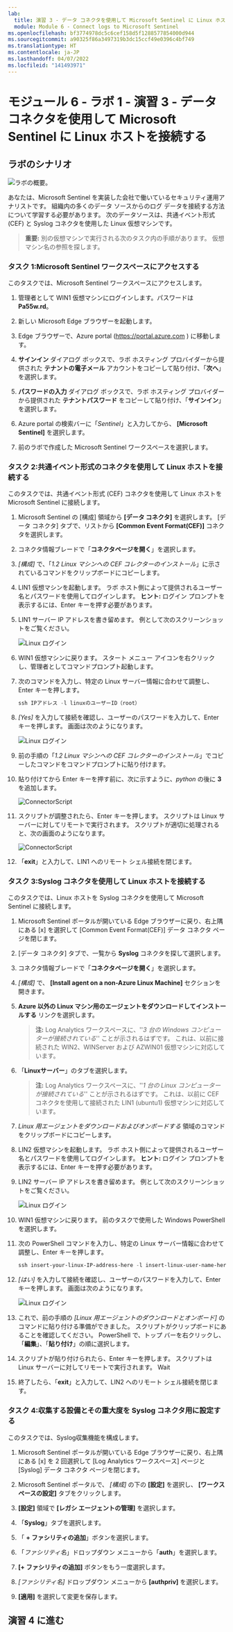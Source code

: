```yaml
---
lab:
  title: 演習 3 - データ コネクタを使用して Microsoft Sentinel に Linux ホストを接続する
  module: Module 6 - Connect logs to Microsoft Sentinel
ms.openlocfilehash: bf3774978dc5c6cef158d5f1288577854000d944
ms.sourcegitcommit: a90325f86a3497319b3dc15ccf49e0396c4bf749
ms.translationtype: HT
ms.contentlocale: ja-JP
ms.lasthandoff: 04/07/2022
ms.locfileid: "141493971"
---
```

# <a name="module-6---lab-1---exercise-3---connect-linux-hosts-to-microsoft-sentinel-using-data-connectors"></a>モジュール 6 - ラボ 1 - 演習 3 - データ コネクタを使用して Microsoft Sentinel に Linux ホストを接続する

## <a name="lab-scenario"></a>ラボのシナリオ

![ラボの概要。](../Media/SC-200-Lab_Diagrams_Mod6_L1_Ex3.png)

あなたは、Microsoft Sentinel を実装した会社で働いているセキュリティ運用アナリストです。 組織内の多くのデータ ソースからのログ データを接続する方法について学習する必要があります。 次のデータソースは、共通イベント形式 (CEF) と Syslog コネクタを使用した Linux 仮想マシンです。


>**重要:** 別の仮想マシンで実行される次のタスク内の手順があります。 仮想マシン名の参照を探します。

### <a name="task-1-access-the-microsoft-sentinel-workspace"></a>タスク 1:Microsoft Sentinel ワークスペースにアクセスする

このタスクでは、Microsoft Sentinel ワークスペースにアクセスします。

1. 管理者として WIN1 仮想マシンにログインします。パスワードは **Pa55w.rd**。  

1. 新しい Microsoft Edge ブラウザーを起動します。

1. Edge ブラウザーで、Azure portal (https://portal.azure.com ) に移動します。

1. **サインイン** ダイアログ ボックスで、ラボ ホスティング プロバイダーから提供された **テナントの電子メール** アカウントをコピーして貼り付け、「**次へ**」を選択します。

1. **パスワードの入力** ダイアログ ボックスで、ラボ ホスティング プロバイダーから提供された **テナントパスワード** をコピーして貼り付け、「**サインイン**」を選択します。

1. Azure portal の検索バーに「*Sentinel*」と入力してから、 **[Microsoft Sentinel]** を選択します。

1. 前のラボで作成した Microsoft Sentinel ワークスペースを選択します。


### <a name="task-2-connect-a-linux-host-using-the-common-event-format-connector"></a>タスク 2:共通イベント形式のコネクタを使用して Linux ホストを接続する

このタスクでは、共通イベント形式 (CEF) コネクタを使用して Linux ホストを Microsoft Sentinel に接続します。

1. Microsoft Sentinel の [構成] 領域から **[データ コネクタ]** を選択します。 [データ コネクタ] タブで、リストから **[Common Event Format(CEF)]** コネクタを選択します。

1. コネクタ情報ブレードで「**コネクタページを開く**」を選択します。

1. *[構成]* で、「*1.2 Linux マシンへの CEF コレクターのインストール*」に示されているコマンドをクリップボードにコピーします。

1. LIN1 仮想マシンを起動します。 ラボ ホスト側によって提供されるユーザー名とパスワードを使用してログインします。 **ヒント:** ログイン プロンプトを表示するには、Enter キーを押す必要があります。 

1. LIN1 サーバー IP アドレスを書き留めます。 例として次のスクリーンショットをご覧ください。

    ![Linux ログイン](../Media/LinuxLoginExample.png)

1. WIN1 仮想マシンに戻ります。 スタート メニュー アイコンを右クリックし、管理者としてコマンドプロンプト起動します。

1. 次のコマンドを入力し、特定の Linux サーバー情報に合わせて調整し、Enter キーを押します。

   ```PowerShell
   ssh IPアドレス -l linuxのユーザーID（root）
   ```

1. *[Yes]* を入力して接続を確認し、ユーザーのパスワードを入力して、Enter キーを押します。 画面は次のようになります。

    ![Linux ログイン](../Media/PSconnectLinux.png)

1. 前の手順の「*1.2 Linux マシンへの CEF コレクターのインストール*」でコピーしたコマンドをコマンドプロンプトに貼り付けます。

1. 貼り付けてから Enter キーを押す前に、次に示すように、*python* の後に **3** を追加します。

    ![ConnectorScript](../Media/ConnectorScript.png)


1. スクリプトが調整されたら、Enter キーを押します。 スクリプトは Linux サーバーに対してリモートで実行されます。 スクリプトが適切に処理されると、次の画面のようになります。

    ![ConnectorScript](../Media/LinuxConnected.png)

1. 「**exit**」と入力して、LIN1 へのリモート シェル接続を閉じます。


### <a name="task-3-connect-a-linux-host-using-the-syslog-connector"></a>タスク 3:Syslog コネクタを使用して Linux ホストを接続する

このタスクでは、Linux ホストを Syslog コネクタを使用して Microsoft Sentinel に接続します。

1. Microsoft Sentinel ポータルが開いている Edge ブラウザーに戻り、右上隅にある [x] を選択して [Common Event Format(CEF)] データ コネクタ ページを閉じます。 

1. [データ コネクタ] タブで、一覧から **Syslog** コネクタを探して選択します。

1. コネクタ情報ブレードで「**コネクタページを開く**」を選択します。

1. *[構成]* で、 **[Install agent on a non-Azure Linux Machine]** セクションを開きます。

1. **Azure 以外の Linux マシン用のエージェントをダウンロードしてインストールする** リンクを選択します。 

    >**注:**  Log Analytics ワークスペースに、''*3 台の Windows コンピューターが接続されている*'' ことが示されるはずです。 これは、以前に接続された WIN2、WINServer および AZWIN01 仮想マシンに対応しています。

1. 「**Linuxサーバー**」のタブを選択します。

    >**注:**  Log Analytics ワークスペースに、''*1 台の Linux コンピューターが接続されている*'' ことが示されるはずです。 これは、以前に CEF コネクタを使用して接続された LIN1 (ubuntu1) 仮想マシンに対応しています。

1. *Linux 用エージェントをダウンロードおよびオンボードする* 領域のコマンドをクリップボードにコピーします。

1. LIN2 仮想マシンを起動します。 ラボ ホスト側によって提供されるユーザー名とパスワードを使用してログインします。 **ヒント:** ログイン プロンプトを表示するには、Enter キーを押す必要があります。

1. LIN2 サーバー IP アドレスを書き留めます。 例として次のスクリーンショットをご覧ください。

    ![Linux ログイン](../Media/LinuxLoginExample.png)

1. WIN1 仮想マシンに戻ります。 前のタスクで使用した Windows PowerShell を選択します。

1. 次の PowerShell コマンドを入力し、特定の Linux サーバー情報に合わせて調整し、Enter キーを押します。

    ```PowerShell
    ssh insert-your-linux-IP-address-here -l insert-linux-user-name-here
    ```

1. *[はい]* を入力して接続を確認し、ユーザーのパスワードを入力して、Enter キーを押します。 画面は次のようになります。

    ![Linux ログイン](../Media/PSconnectLinux.png)

1. これで、前の手順の *[Linux 用エージェントのダウンロードとオンボード]* のコマンドに貼り付ける準備ができました。 スクリプトがクリップボードにあることを確認してください。 PowerShell で、トップ バーを右クリックし、「**編集**」、「**貼り付け**」の順に選択します。

1. スクリプトが貼り付けられたら、Enter キーを押します。 スクリプトは Linux サーバーに対してリモートで実行されます。 Wait

1. 終了したら、「**exit**」と入力して、LIN2 へのリモート シェル接続を閉じます。


### <a name="task-4-configure-the-facilities-you-want-to-collect-and-their-severities-for-the-syslog-connector"></a>タスク 4:収集する設備とその重大度を Syslog コネクタ用に設定する

このタスクでは、Syslog収集機能を構成します。

1. Microsoft Sentinel ポータルが開いている Edge ブラウザーに戻り、右上隅にある [x] を 2 回選択して [Log Analytics ワークスペース] ページと [Syslog] データ コネクタ ページを閉じます。

1. Microsoft Sentinel ポータルで、 *[構成]* の下の **[設定]** を選択し、 **[ワークスペースの設定]** タブをクリックします。

1. **[設定]** 領域で **[レガシ エージェントの管理]** を選択します。

1. 「**Syslog**」タブを選択します。

1. 「 **+ ファシリティの追加**」ボタンを選択します。

1. 「*ファシリティ名*」ドロップダウン メニューから「**auth**」を選択します。

1. **[+ ファシリティの追加]** ボタンをもう一度選択します。

1. *[ファシリティ名]* ドロップダウン メニューから **[authpriv]** を選択します。

1. **[適用]** を選択して変更を保存します。

## <a name="proceed-to-exercise-4"></a>演習 4 に進む
